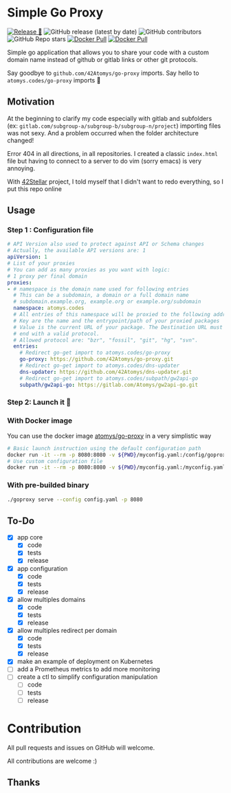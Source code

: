 # Simple Go Proxy

[![Release 🎉](https://github.com/42Atomys/go-proxy/actions/workflows/release.yaml/badge.svg)](https://github.com/42Atomys/go-proxy/actions/workflows/release.yaml)
![GitHub release (latest by date)](https://img.shields.io/github/v/release/42atomys/go-proxy?label=last%20release)
![GitHub contributors](https://img.shields.io/github/contributors/42Atomys/go-proxy?color=blueviolet)
![GitHub Repo stars](https://img.shields.io/github/stars/42atomys/go-proxy?color=blueviolet)
[![Docker Pull](https://img.shields.io/docker/pulls/atomys/go-proxy)](https://hub.docker.com/r/atomys/go-proxy)
[![Docker Pull](https://img.shields.io/docker/image-size/atomys/go-proxy)](https://hub.docker.com/r/atomys/go-proxy)

Simple go application that allows you to share your code with a custom domain name instead of github or gitlab links or other git protocols.

Say goodbye to `github.com/42Atomys/go-proxy` imports. Say hello to `atomys.codes/go-proxy` imports 🎉

## Motivation

At the beginning to clarify my code especially with gitlab and subfolders (ex: `gitlab.com/subgroup-a/subgroup-b/subgroup-n/project`) importing files was not sexy. And a problem occurred when the folder architecture changed!

Error 404 in all directions, in all repositories. I created a classic `index.html` file but having to connect to a server to do vim (sorry emacs) is very annoying.

With [42Stellar](https://github.com/42Stellar) project, I told myself that I didn't want to redo everything, so I put this repo online

## Usage

### Step 1 : Configuration file
```yaml
# API Version also used to protect against API or Schema changes
# Actually, the available API versions are: 1
apiVersion: 1
# List of your proxies
# You can add as many proxies as you want with logic:
# 1 proxy per final domain
proxies:
- # namespace is the domain name used for following entries
  # This can be a subdomain, a domain or a full domain name
  # subdomain.example.org, example.org or example.org/subdomain
  namespace: atomys.codes
  # All entries of this namespace will be proxied to the following address
  # Key are the name and the entrypoint/path of your proxied packages
  # Value is the current URL of your package. The Destination URL must
  # end with a valid protocol.
  # Allowed protocol are: "bzr", "fossil", "git", "hg", "svn".
  entries:
    # Redirect go-get import to atomys.codes/go-proxy
    go-proxy: https://github.com/42Atomys/go-proxy.git
    # Redirect go-get import to atomys.codes/dns-updater
    dns-updater: https://github.com/42Atomys/dns-updater.git
    # Redirect go-get import to atomys.codes/subpath/gw2api-go
    subpath/gw2api-go: https://gitlab.com/Atomys/gw2api-go.git
```

### Step 2: Launch it 🚀

### With Docker image

You can use the docker image [atomys/go-proxy](https://hub.docker.com/r/atomys/go-proxy) in a very simplistic way

```sh
# Basic launch instruction using the default configuration path
docker run -it --rm -p 8080:8080 -v ${PWD}/myconfig.yaml:/config/goproxy.yaml atomys/go-proxy:latest
# Use custom configuration file
docker run -it --rm -p 8080:8080 -v ${PWD}/myconfig.yaml:/myconfig.yaml atomys/go-proxy:latest serve --config /myconfig.yaml
```

### With pre-builded binary

```sh
./goproxy serve --config config.yaml -p 8080
```

## To-Do

- [x] app core
  - [x] code
  - [x] tests
  - [x] release
- [x] app configuration
  - [x] code
  - [x] tests
  - [x] release
- [x] allow multiples domains
  - [x] code
  - [x] tests
  - [x] release
- [x] allow multiples redirect per domain
  - [x] code
  - [x] tests
  - [x] release
- [x] make an example of deployment on Kubernetes
- [ ] add a Prometheus metrics to add more monitoring
- [ ] create a ctl to simplify configuration manipulation
  - [ ] code
  - [ ] tests
  - [ ] release

# Contribution

All pull requests and issues on GitHub will welcome.

All contributions are welcome :)

## Thanks
